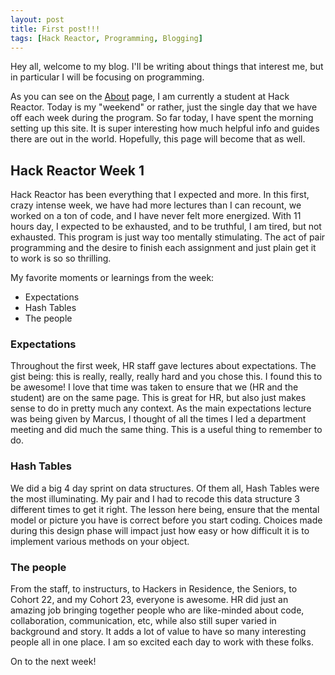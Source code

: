 ```yaml
---
layout: post
title: First post!!!
tags: [Hack Reactor, Programming, Blogging]
---
```


Hey all, welcome to my blog.  I'll be writing about things that interest me, but in particular I will be focusing on programming.

As you can see on the [About](http://www.zdlopez.com/about) page, I am currently a student at Hack Reactor.  Today is my "weekend" or rather, just the single day that we have off each week during the program.  So far today, I have spent the morning setting up this site.  It is super interesting how much helpful info and guides there are out in the world.  Hopefully, this page will become that as well.

<!--more-->

## Hack Reactor Week 1

Hack Reactor has been everything that I expected and more.  In this first, crazy intense week, we have had more lectures than I can recount, we worked on a ton of code, and I have never felt more energized.  With 11 hours day, I expected to be exhausted, and to be truthful, I am tired, but not exhausted.  This program is just way too mentally stimulating.  The act of pair programming and the desire to finish each assignment and just plain get it to work is so so thrilling.  

My favorite moments or learnings from the week:

* Expectations 
* Hash Tables
* The people

### Expectations

Throughout the first week, HR staff gave lectures about expectations.  The gist being:  this is really, really, really hard and you chose this.  I found this to be awesome!  I love that time was taken to ensure that we (HR and the student) are on the same page.  This is great for HR, but also just makes sense to do in pretty much any context.  As the main expectations lecture was being given by Marcus, I thought of all the times I led a department meeting and did much the same thing.  This is a useful thing to remember to do.

### Hash Tables

We did a big 4 day sprint on data structures.  Of them all, Hash Tables were the most illuminating.  My pair and I had to recode this data structure 3 different times to get it right.  The lesson here being, ensure that the mental model or picture you have is correct before you start coding.  Choices made during this design phase will impact just how easy or how difficult it is to implement various methods on your object.  

### The people

From the staff, to instructurs, to Hackers in Residence, the Seniors, to Cohort 22, and my Cohort 23, everyone is awesome.  HR did just an amazing job bringing together people who are like-minded about code, collaboration, communication, etc, while also still super varied in background and story.  It adds a lot of value to have so many interesting people all in one place.  I am so excited each day to work with these folks.

On to the next week!